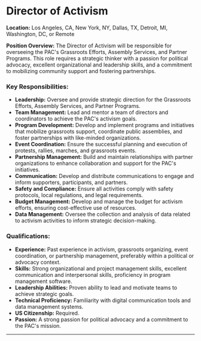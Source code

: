 # **Director of Activism**

**Location:** Los Angeles, CA, New York, NY, Dallas, TX, Detroit, MI, Washington, DC, or Remote

**Position Overview:**
The Director of Activism will be responsible for overseeing the PAC's Grassroots Efforts, Assembly Services, and Partner Programs. This role requires a strategic thinker with a passion for political advocacy, excellent organizational and leadership skills, and a commitment to mobilizing community support and fostering partnerships.

### Key Responsibilities:
- **Leadership:** Oversee and provide strategic direction for the Grassroots Efforts, Assembly Services, and Partner Programs.
- **Team Management:** Lead and mentor a team of directors and coordinators to achieve the PAC's activism goals.
- **Program Development:** Develop and implement programs and initiatives that mobilize grassroots support, coordinate public assemblies, and foster partnerships with like-minded organizations.
- **Event Coordination:** Ensure the successful planning and execution of protests, rallies, marches, and grassroots events.
- **Partnership Management:** Build and maintain relationships with partner organizations to enhance collaboration and support for the PAC's initiatives.
- **Communication:** Develop and distribute communications to engage and inform supporters, participants, and partners.
- **Safety and Compliance:** Ensure all activities comply with safety protocols, local regulations, and legal requirements.
- **Budget Management:** Develop and manage the budget for activism efforts, ensuring cost-effective use of resources.
- **Data Management:** Oversee the collection and analysis of data related to activism activities to inform strategic decision-making.

### Qualifications:
- **Experience:** Past experience in activism, grassroots organizing, event coordination, or partnership management, preferably within a political or advocacy context.
- **Skills:** Strong organizational and project management skills, excellent communication and interpersonal skills, proficiency in program management software.
- **Leadership Abilities:** Proven ability to lead and motivate teams to achieve strategic goals.
- **Technical Proficiency:** Familiarity with digital communication tools and data management systems.
- **US Citizenship:** Required.
- **Passion:** A strong passion for political advocacy and a commitment to the PAC's mission.

---